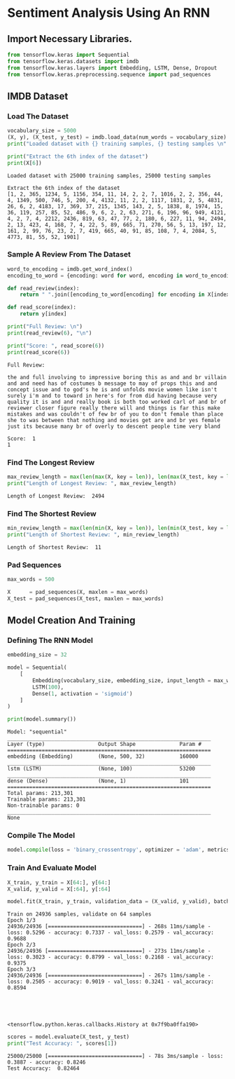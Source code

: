 # Sentiment Analysis Using An RNN

## Import Necessary Libraries.


```python
from tensorflow.keras import Sequential
from tensorflow.keras.datasets import imdb
from tensorflow.keras.layers import Embedding, LSTM, Dense, Dropout
from tensorflow.keras.preprocessing.sequence import pad_sequences
```

## IMDB Dataset

### Load The Dataset


```python
vocabulary_size = 5000
(X, y), (X_test, y_test) = imdb.load_data(num_words = vocabulary_size)
print("Loaded dataset with {} training samples, {} testing samples \n".format(len(X), len(X_test)))

print("Extract the 6th index of the dataset")
print(X[6])
```

    Loaded dataset with 25000 training samples, 25000 testing samples 
    
    Extract the 6th index of the dataset
    [1, 2, 365, 1234, 5, 1156, 354, 11, 14, 2, 2, 7, 1016, 2, 2, 356, 44, 4, 1349, 500, 746, 5, 200, 4, 4132, 11, 2, 2, 1117, 1831, 2, 5, 4831, 26, 6, 2, 4183, 17, 369, 37, 215, 1345, 143, 2, 5, 1838, 8, 1974, 15, 36, 119, 257, 85, 52, 486, 9, 6, 2, 2, 63, 271, 6, 196, 96, 949, 4121, 4, 2, 7, 4, 2212, 2436, 819, 63, 47, 77, 2, 180, 6, 227, 11, 94, 2494, 2, 13, 423, 4, 168, 7, 4, 22, 5, 89, 665, 71, 270, 56, 5, 13, 197, 12, 161, 2, 99, 76, 23, 2, 7, 419, 665, 40, 91, 85, 108, 7, 4, 2084, 5, 4773, 81, 55, 52, 1901]


### Sample A Review From The Dataset


```python
word_to_encoding = imdb.get_word_index()
encoding_to_word = {encoding: word for word, encoding in word_to_encoding.items()}

def read_review(index):
    return " ".join([encoding_to_word[encoding] for encoding in X[index]])

def read_score(index):
    return y[index]

print("Full Review: \n")
print(read_review(6), "\n")

print("Score: ", read_score(6))
print(read_score(6))
```

    Full Review: 
    
    the and full involving to impressive boring this as and and br villain and and need has of costumes b message to may of props this and and concept issue and to god's he is and unfolds movie women like isn't surely i'm and to toward in here's for from did having because very quality it is and and really book is both too worked carl of and br of reviewer closer figure really there will and things is far this make mistakes and was couldn't of few br of you to don't female than place she to was between that nothing and movies get are and br yes female just its because many br of overly to descent people time very bland 
    
    Score:  1
    1


### Find The Longest Review


```python
max_review_length = max(len(max(X, key = len)), len(max(X_test, key = len)))
print("Length of Longest Review: ", max_review_length)
```

    Length of Longest Review:  2494


### Find The Shortest Review


```python
min_review_length = max(len(min(X, key = len)), len(min(X_test, key = len)))
print("Length of Shortest Review: ", min_review_length)
```

    Length of Shortest Review:  11


### Pad Sequences


```python
max_words = 500

X      = pad_sequences(X, maxlen = max_words)
X_test = pad_sequences(X_test, maxlen = max_words)
```

## Model Creation And Training

### Defining The RNN Model


```python
embedding_size = 32

model = Sequential(
    [
        Embedding(vocabulary_size, embedding_size, input_length = max_words),
        LSTM(100),
        Dense(1, activation = 'sigmoid')
    ]
)

print(model.summary())
```

    Model: "sequential"
    _________________________________________________________________
    Layer (type)                 Output Shape              Param #   
    =================================================================
    embedding (Embedding)        (None, 500, 32)           160000    
    _________________________________________________________________
    lstm (LSTM)                  (None, 100)               53200     
    _________________________________________________________________
    dense (Dense)                (None, 1)                 101       
    =================================================================
    Total params: 213,301
    Trainable params: 213,301
    Non-trainable params: 0
    _________________________________________________________________
    None


### Compile The Model


```python
model.compile(loss = 'binary_crossentropy', optimizer = 'adam', metrics = ['accuracy'])
```

### Train And Evaluate Model


```python
X_train, y_train = X[64:], y[64:]
X_valid, y_valid = X[:64], y[:64]

model.fit(X_train, y_train, validation_data = (X_valid, y_valid), batch_size = 64, epochs = 3)
```

    Train on 24936 samples, validate on 64 samples
    Epoch 1/3
    24936/24936 [==============================] - 268s 11ms/sample - loss: 0.5296 - accuracy: 0.7337 - val_loss: 0.2579 - val_accuracy: 0.9688
    Epoch 2/3
    24936/24936 [==============================] - 273s 11ms/sample - loss: 0.3023 - accuracy: 0.8799 - val_loss: 0.2168 - val_accuracy: 0.9375
    Epoch 3/3
    24936/24936 [==============================] - 267s 11ms/sample - loss: 0.2505 - accuracy: 0.9019 - val_loss: 0.3241 - val_accuracy: 0.8594





    <tensorflow.python.keras.callbacks.History at 0x7f9ba0ffa190>




```python
scores = model.evaluate(X_test, y_test)
print("Test Accuracy: ", scores[1])
```

    25000/25000 [==============================] - 78s 3ms/sample - loss: 0.3887 - accuracy: 0.8246
    Test Accuracy:  0.82464

